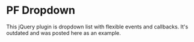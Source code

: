 PF Dropdown
===========

This jQuery plugin is dropdown list with flexible events and callbacks. It's outdated and was posted here as an example.
 